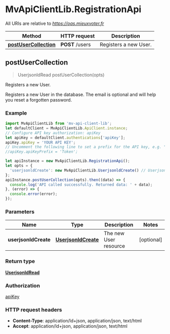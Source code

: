 # MvApiClientLib.RegistrationApi

All URIs are relative to *https://oas.mieuxvoter.fr*

Method | HTTP request | Description
------------- | ------------- | -------------
[**postUserCollection**](RegistrationApi.md#postUserCollection) | **POST** /users | Registers a new User.



## postUserCollection

> UserjsonldRead postUserCollection(opts)

Registers a new User.

Registers a new User in the database.  The email is optional and will help you reset a forgotten password.

### Example

```javascript
import MvApiClientLib from 'mv-api-client-lib';
let defaultClient = MvApiClientLib.ApiClient.instance;
// Configure API key authorization: apiKey
let apiKey = defaultClient.authentications['apiKey'];
apiKey.apiKey = 'YOUR API KEY';
// Uncomment the following line to set a prefix for the API key, e.g. "Token" (defaults to null)
//apiKey.apiKeyPrefix = 'Token';

let apiInstance = new MvApiClientLib.RegistrationApi();
let opts = {
  'userjsonldCreate': new MvApiClientLib.UserjsonldCreate() // UserjsonldCreate | The new User resource
};
apiInstance.postUserCollection(opts).then((data) => {
  console.log('API called successfully. Returned data: ' + data);
}, (error) => {
  console.error(error);
});

```

### Parameters


Name | Type | Description  | Notes
------------- | ------------- | ------------- | -------------
 **userjsonldCreate** | [**UserjsonldCreate**](UserjsonldCreate.md)| The new User resource | [optional] 

### Return type

[**UserjsonldRead**](UserjsonldRead.md)

### Authorization

[apiKey](../README.md#apiKey)

### HTTP request headers

- **Content-Type**: application/ld+json, application/json, text/html
- **Accept**: application/ld+json, application/json, text/html

